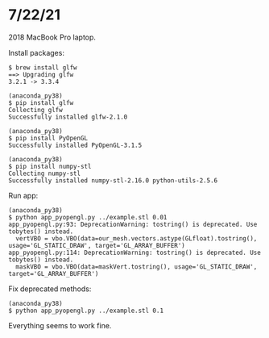 # 7/22/21

2018 MacBook Pro laptop. 

Install packages:

    $ brew install glfw
    ==> Upgrading glfw
    3.2.1 -> 3.3.4
    
    (anaconda_py38)
    $ pip install glfw
    Collecting glfw
    Successfully installed glfw-2.1.0
    
    (anaconda_py38)
    $ pip install PyOpenGL
    Successfully installed PyOpenGL-3.1.5
    
    (anaconda_py38)
    $ pip install numpy-stl
    Collecting numpy-stl
    Successfully installed numpy-stl-2.16.0 python-utils-2.5.6

Run app:

    (anaconda_py38)
    $ python app_pyopengl.py ../example.stl 0.01
    app_pyopengl.py:93: DeprecationWarning: tostring() is deprecated. Use tobytes() instead.
      vertVBO = vbo.VBO(data=our_mesh.vectors.astype(GLfloat).tostring(), usage='GL_STATIC_DRAW', target='GL_ARRAY_BUFFER')
    app_pyopengl.py:114: DeprecationWarning: tostring() is deprecated. Use tobytes() instead.
      maskVBO = vbo.VBO(data=maskVert.tostring(), usage='GL_STATIC_DRAW', target='GL_ARRAY_BUFFER')

Fix deprecated methods:

    (anaconda_py38)
    $ python app_pyopengl.py ../example.stl 0.1

Everything seems to work fine.
